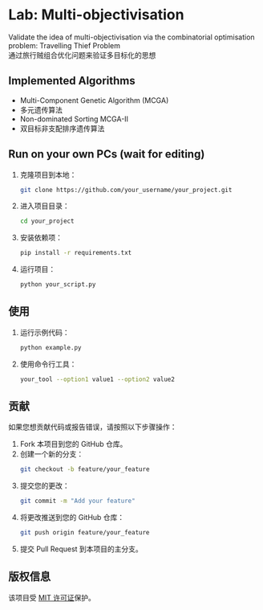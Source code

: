 # Lab: Multi-objectivisation

Validate the idea of multi-objectivisation via the combinatorial optimisation problem: Travelling Thief Problem  
通过旅行贼组合优化问题来验证多目标化的思想

## Implemented Algorithms

- Multi-Component Genetic Algorithm (MCGA)
- 多元遗传算法
- Non-dominated Sorting MCGA-II
- 双目标非支配排序遗传算法

## Run on your own PCs (wait for editing)

1. 克隆项目到本地：
    ```bash
    git clone https://github.com/your_username/your_project.git
    ```

2. 进入项目目录：
    ```bash
    cd your_project
    ```

3. 安装依赖项：
    ```bash
    pip install -r requirements.txt
    ```

4. 运行项目：
    ```bash
    python your_script.py
    ```

## 使用

1. 运行示例代码：
    ```bash
    python example.py
    ```

2. 使用命令行工具：
    ```bash
    your_tool --option1 value1 --option2 value2
    ```

## 贡献

如果您想贡献代码或报告错误，请按照以下步骤操作：

1. Fork 本项目到您的 GitHub 仓库。
2. 创建一个新的分支：
    ```bash
    git checkout -b feature/your_feature
    ```
3. 提交您的更改：
    ```bash
    git commit -m "Add your feature"
    ```
4. 将更改推送到您的 GitHub 仓库：
    ```bash
    git push origin feature/your_feature
    ```
5. 提交 Pull Request 到本项目的主分支。

## 版权信息

该项目受 [MIT 许可证](LICENSE)保护。